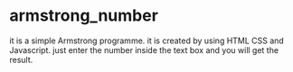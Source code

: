 # armstrong_number
it is a simple Armstrong programme.
it is created by using HTML CSS and Javascript.
just enter the number inside the text box and you will get the result.
